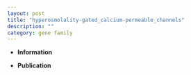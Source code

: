 ```yaml
---
layout: post
title: "hyperosmolality-gated_calcium-permeable_channels"
description: ""
category: gene family
---
```


* **Information**  

* **Publication**  


